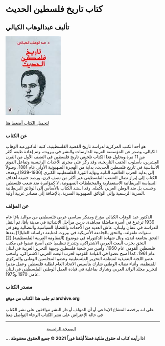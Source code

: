 # كتاب تاريخ فلسطين الحديث
## تأليف عبدالوهاب الكيالي
![](https://raw.githubusercontent.com/iqraa4u/iqraa4u.github.io/main/images%20(34).jpeg)

[لتحميل الكتاب أضغط هنا ](https://books-library.net/files/books-library.net-03140113Lj4G1.pdf)
### عن الكتاب 
هو أحد الكتب المركزية لدراسة تاريخ القضية الفلسطينية، كتبه الدكتورعبد الوهاب الكيالي، وصدر عن المؤسسة العربية للدارسات والنشر في بيروت، وتم إعادة طبعه أكثر من 11 مرة.ويحاول هذا الكتاب تلخيص تاريخ فلسطين في النصف الأول من القرن العشرين، بأسلوب الحقب التاريخية، وقد ركّز على مجرى الأحداث الرئيسية وتفاعل القوى الأساسية في تاريخ فلسطين الحديث، بداية من الهجرة الصهيونية الأولى عام 1881، وصولاً إلى بداية الحرب العالمية الثانية ونهاية الثورة الفلسطينية الكبرى (1936-1939).وهدف الكتاب إلى إبراز نضال الشعب الفلسطيني عبر أكثر من نصف قرن، ورصد حقيقة أهداف السياسة البريطانية الاستعمارية والمخططات الصهيونية، لا كمؤامرة ضد شعب فلسطين وحسب بل ضد الوطن العربي بأكمله. وقد استند الكتاب بالأساس إلى الوثائق البريطانية السرية الرسمية وإلى الوثائق الصهيونية السرية، بالإضافة إلى مصادر عربية أولية.
### عن المؤلف
الدكتور عبد الوهاب الكيالي مؤرخ ومفكر سياسي عربي فلسطيني من مواليد يافا عام 1939 ترعرع في أسرة مناضلة مجاهدة، درس مراحل الابتدائية في مدينة يافا، ثم أنتقل للدراسة في عمان ولبنان، عاش العديد من الأحداث والقضايا السياسية والنضالية وهو في سنوات طفولته، والتحق بالجامعة الأمريكية في بيروت لمتابعة دراساته العليا[1] بعدها التحق بجامعة لندن، ونال شهادة الدكتوراه في موضوع (المقاومة العربية الفلسطينية).[2] التحق بحزب البعث العربي الاشتراكي، وتتدرج تنظيميا حتى أصبح عضوا في مكتب فلسطين القومي عام 1960، وأمين سر شعبة فلسطين وجبهة التحرير العربية في لبنان عام 1961، كما أصبح عضوا في القيادة القومية لحزب البعث العربي الاشتراكي، وأنتخب عضو اللجنة التنفيذية لمنظمة التحرير الفلسطينية وعضو المجلسين الوطني والمركزي للمنظمة، وأثناء نضاله الوطني شارك بتأسيس الاتحاد العام لطلبة فلسطين وعمل مديرا لتحرير مجلد الرائد العربي وشارك بفاعلية في قيادة العمل الوطني الفلسطيني في لبنان عامي 1970 و1975.


### مصدر الكتاب
#### تم جلب هذا الكتاب من موقع archive.org
 على انه برخصة المشاع الإبداعي أو أن المؤلف أو دار النشر موافقين على نشر الكتاب في حالة الإعتراض على نشر الكتاب الرجاء التواصل معنا

------
&nbsp; &nbsp; &nbsp; &nbsp; &nbsp; &nbsp; &nbsp; &nbsp;&nbsp;&nbsp; &nbsp; &nbsp; &nbsp; &nbsp; &nbsp; &nbsp; &nbsp; &nbsp;   [ الصفحة الرئيسية ](https://iqraa4u.me/)   

**... اذا رأيت كتاب له حقوق ملكية فضلاً أبلغنا فوراً**
**2021 © جميع الحقوق محفوظة**
